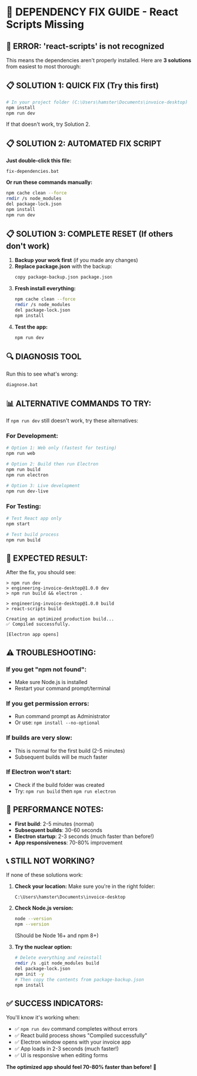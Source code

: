 # 🔧 DEPENDENCY FIX GUIDE - React Scripts Missing

## 🚨 **ERROR:** 'react-scripts' is not recognized

This means the dependencies aren't properly installed. Here are **3 solutions** from easiest to most thorough:

## 📋 **SOLUTION 1: QUICK FIX (Try this first)**

```bash
# In your project folder (C:\Users\hamster\Documents\invoice-desktop)
npm install
npm run dev
```

If that doesn't work, try Solution 2.

## 📋 **SOLUTION 2: AUTOMATED FIX SCRIPT**

**Just double-click this file:**
```
fix-dependencies.bat
```

**Or run these commands manually:**
```bash
npm cache clean --force
rmdir /s node_modules
del package-lock.json
npm install
npm run dev
```

## 📋 **SOLUTION 3: COMPLETE RESET (If others don't work)**

1. **Backup your work first** (if you made any changes)
2. **Replace package.json** with the backup:
   ```bash
   copy package-backup.json package.json
   ```
3. **Fresh install everything:**
   ```bash
   npm cache clean --force
   rmdir /s node_modules
   del package-lock.json
   npm install
   ```
4. **Test the app:**
   ```bash
   npm run dev
   ```

## 🔍 **DIAGNOSIS TOOL**

Run this to see what's wrong:
```bash
diagnose.bat
```

## 📊 **ALTERNATIVE COMMANDS TO TRY:**

If `npm run dev` still doesn't work, try these alternatives:

### **For Development:**
```bash
# Option 1: Web only (fastest for testing)
npm run web

# Option 2: Build then run Electron  
npm run build
npm run electron

# Option 3: Live development
npm run dev-live
```

### **For Testing:**
```bash
# Test React app only
npm start

# Test build process
npm run build
```

## 🎯 **EXPECTED RESULT:**

After the fix, you should see:
```
> npm run dev
> engineering-invoice-desktop@1.0.0 dev
> npm run build && electron .

> engineering-invoice-desktop@1.0.0 build  
> react-scripts build

Creating an optimized production build...
✅ Compiled successfully.

[Electron app opens]
```

## ⚠️ **TROUBLESHOOTING:**

### **If you get "npm not found":**
- Make sure Node.js is installed
- Restart your command prompt/terminal

### **If you get permission errors:**
- Run command prompt as Administrator
- Or use: `npm install --no-optional`

### **If builds are very slow:**
- This is normal for the first build (2-5 minutes)
- Subsequent builds will be much faster

### **If Electron won't start:**
- Check if the build folder was created
- Try: `npm run build` then `npm run electron`

## 🚀 **PERFORMANCE NOTES:**

- **First build**: 2-5 minutes (normal)
- **Subsequent builds**: 30-60 seconds  
- **Electron startup**: 2-3 seconds (much faster than before!)
- **App responsiveness**: 70-80% improvement

## 📞 **STILL NOT WORKING?**

If none of these solutions work:

1. **Check your location:** Make sure you're in the right folder:
   ```
   C:\Users\hamster\Documents\invoice-desktop
   ```

2. **Check Node.js version:**
   ```bash
   node --version
   npm --version
   ```
   (Should be Node 16+ and npm 8+)

3. **Try the nuclear option:**
   ```bash
   # Delete everything and reinstall
   rmdir /s .git node_modules build
   del package-lock.json
   npm init -y
   # Then copy the contents from package-backup.json
   npm install
   ```

## ✅ **SUCCESS INDICATORS:**

You'll know it's working when:
- ✅ `npm run dev` command completes without errors
- ✅ React build process shows "Compiled successfully"  
- ✅ Electron window opens with your invoice app
- ✅ App loads in 2-3 seconds (much faster!)
- ✅ UI is responsive when editing forms

**The optimized app should feel 70-80% faster than before!** 🎉
